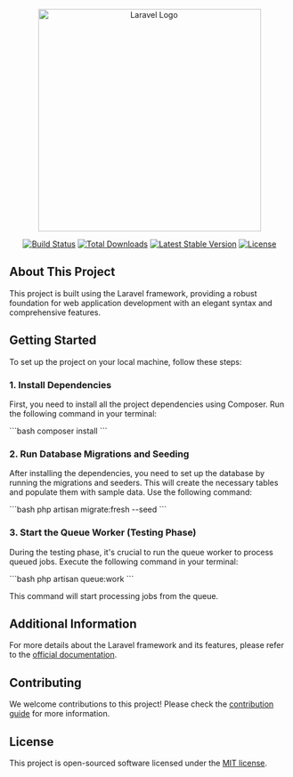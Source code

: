 
<p align="center"><a href="https://laravel.com" target="_blank"><img src="https://raw.githubusercontent.com/laravel/art/master/logo-lockup/5%20SVG/2%20CMYK/1%20Full%20Color/laravel-logolockup-cmyk-red.svg" width="400" alt="Laravel Logo"></a></p>

<p align="center">
<a href="https://github.com/laravel/framework/actions"><img src="https://github.com/laravel/framework/workflows/tests/badge.svg" alt="Build Status"></a>
<a href="https://packagist.org/packages/laravel/framework"><img src="https://img.shields.io/packagist/dt/laravel/framework" alt="Total Downloads"></a>
<a href="https://packagist.org/packages/laravel/framework"><img src="https://img.shields.io/packagist/v/laravel/framework" alt="Latest Stable Version"></a>
<a href="https://packagist.org/packages/laravel/framework"><img src="https://img.shields.io/packagist/l/laravel/framework" alt="License"></a>
</p>

## About This Project

This project is built using the Laravel framework, providing a robust foundation for web application development with an elegant syntax and comprehensive features.

## Getting Started

To set up the project on your local machine, follow these steps:

### 1. Install Dependencies

First, you need to install all the project dependencies using Composer. Run the following command in your terminal:

\`\`\`bash
composer install
\`\`\`

### 2. Run Database Migrations and Seeding

After installing the dependencies, you need to set up the database by running the migrations and seeders. This will create the necessary tables and populate them with sample data. Use the following command:

\`\`\`bash
php artisan migrate:fresh --seed
\`\`\`

### 3. Start the Queue Worker (Testing Phase)

During the testing phase, it's crucial to run the queue worker to process queued jobs. Execute the following command in your terminal:

\`\`\`bash
php artisan queue:work
\`\`\`

This command will start processing jobs from the queue.

## Additional Information

For more details about the Laravel framework and its features, please refer to the [official documentation](https://laravel.com/docs).

## Contributing

We welcome contributions to this project! Please check the [contribution guide](https://laravel.com/docs/contributions) for more information.

## License

This project is open-sourced software licensed under the [MIT license](https://opensource.org/licenses/MIT).
